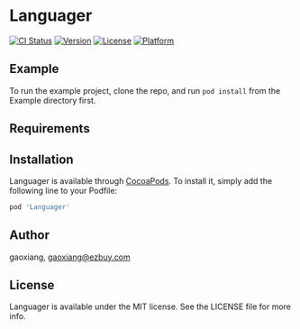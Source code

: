 # Languager

[![CI Status](https://img.shields.io/travis/gaoxiang/Languager.svg?style=flat)](https://travis-ci.org/gaoxiang/Languager)
[![Version](https://img.shields.io/cocoapods/v/Languager.svg?style=flat)](https://cocoapods.org/pods/Languager)
[![License](https://img.shields.io/cocoapods/l/Languager.svg?style=flat)](https://cocoapods.org/pods/Languager)
[![Platform](https://img.shields.io/cocoapods/p/Languager.svg?style=flat)](https://cocoapods.org/pods/Languager)

## Example

To run the example project, clone the repo, and run `pod install` from the Example directory first.

## Requirements

## Installation

Languager is available through [CocoaPods](https://cocoapods.org). To install
it, simply add the following line to your Podfile:

```ruby
pod 'Languager'
```

## Author

gaoxiang, gaoxiang@ezbuy.com

## License

Languager is available under the MIT license. See the LICENSE file for more info.

